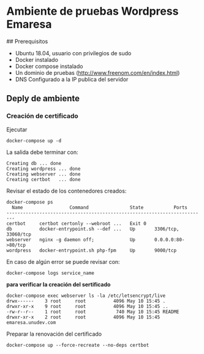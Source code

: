 # Ambiente de pruebas Wordpress Emaresa

## Prerequisitos

* Ubuntu 18.04, usuario con privilegios de sudo
* Docker instalado
* Docker compose instalado
* Un dominio de pruebas (http://www.freenom.com/en/index.html)
* DNS Configurado a la IP publica del servidor


## Deply de ambiente
### Creación de certificado
Ejecutar
```
docker-compose up -d
```
La salida debe terminar con:
```
Creating db ... done
Creating wordpress ... done
Creating webserver ... done
Creating certbot   ... done
```
Revisar el estado de los contenedores creados:
```
docker-compose ps
  Name                 Command               State           Ports       
-------------------------------------------------------------------------
certbot     certbot certonly --webroot ...   Exit 0                      
db          docker-entrypoint.sh --def ...   Up       3306/tcp, 33060/tcp
webserver   nginx -g daemon off;             Up       0.0.0.0:80->80/tcp 
wordpress   docker-entrypoint.sh php-fpm     Up       9000/tcp
```
En caso de algún error se puede revisar con:
```
docker-compose logs service_name
```
**para verificar la creación del sertificado**
```
docker-compose exec webserver ls -la /etc/letsencrypt/live
drwx------    3 root     root          4096 May 10 15:45 .
drwxr-xr-x    9 root     root          4096 May 10 15:45 ..
-rw-r--r--    1 root     root           740 May 10 15:45 README
drwxr-xr-x    2 root     root          4096 May 10 15:45 emaresa.unudev.com
```

Preparar la renovación del certificado

```
docker-compose up --force-recreate --no-deps certbot
```

